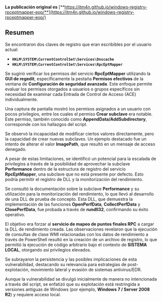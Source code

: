 **La publicación original es** [**https://itm4n.github.io/windows-registry-rpceptmapper-eop/**](https://itm4n.github.io/windows-registry-rpceptmapper-eop/)

## Resumen

Se encontraron dos claves de registro que eran escribibles por el usuario actual:

- **`HKLM\SYSTEM\CurrentControlSet\Services\Dnscache`**
- **`HKLM\SYSTEM\CurrentControlSet\Services\RpcEptMapper`**

Se sugirió verificar los permisos del servicio **RpcEptMapper** utilizando la **GUI de regedit**, específicamente la pestaña **Permisos efectivos** de la ventana de **Configuración de seguridad avanzada**. Este enfoque permite evaluar los permisos otorgados a usuarios o grupos específicos sin necesidad de examinar cada Entrada de Control de Acceso (ACE) individualmente.

Una captura de pantalla mostró los permisos asignados a un usuario con pocos privilegios, entre los cuales el permiso **Crear subclave** era notable. Este permiso, también conocido como **AppendData/AddSubdirectory**, corresponde con los hallazgos del script.

Se observó la incapacidad de modificar ciertos valores directamente, pero la capacidad de crear nuevas subclaves. Un ejemplo destacado fue un intento de alterar el valor **ImagePath**, que resultó en un mensaje de acceso denegado.

A pesar de estas limitaciones, se identificó un potencial para la escalada de privilegios a través de la posibilidad de aprovechar la subclave **Performance** dentro de la estructura de registro del servicio **RpcEptMapper**, una subclave que no está presente por defecto. Esto podría permitir el registro de DLL y la monitorización del rendimiento.

Se consultó la documentación sobre la subclave **Performance** y su utilización para la monitorización del rendimiento, lo que llevó al desarrollo de una DLL de prueba de concepto. Esta DLL, que demuestra la implementación de las funciones **OpenPerfData**, **CollectPerfData** y **ClosePerfData**, fue probada a través de **rundll32**, confirmando su éxito operativo.

El objetivo era forzar al **servicio de mapeo de puntos finales RPC** a cargar la DLL de rendimiento creada. Las observaciones revelaron que la ejecución de consultas de clase WMI relacionadas con los datos de rendimiento a través de PowerShell resultó en la creación de un archivo de registro, lo que permitió la ejecución de código arbitrario bajo el contexto de **SISTEMA LOCAL**, otorgando así privilegios elevados.

Se subrayaron la persistencia y las posibles implicaciones de esta vulnerabilidad, destacando su relevancia para estrategias de post-explotación, movimiento lateral y evasión de sistemas antivirus/EDR.

Aunque la vulnerabilidad se divulgó inicialmente de manera no intencionada a través del script, se enfatizó que su explotación está restringida a versiones antiguas de Windows (por ejemplo, **Windows 7 / Server 2008 R2**) y requiere acceso local.
